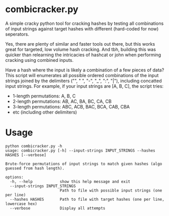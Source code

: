 # combicracker.py
A simple cracky python tool for cracking hashes by testing all combinations of input strings against target hashes with different (hard-coded for now) seperators.

Yes, there are plenty of similar and faster tools out there, but this works great for targeted, low volume hash cracking. And tbh, building this was quicker than relearning the intricacies of hashcat or john when performing cracking using combined inputs.

Have a hash where the input is likely a combination of a few pieces of data? This script will enumerates all possible ordered combinations of the input strings joined by the delimiters ("", " ", "-", "_", ":", "|"), including concatted input strings. For example, if your input strings are [A, B, C], the script tries:
- 1-length permutations: A, B, C
- 2-length permutations: AB, AC, BA, BC, CA, CB
- 3-length permutations: ABC, ACB, BAC, BCA, CAB, CBA
- etc (including other delimiters)

# Usage

```
python combicracker.py -h                                                       
usage: combicracker.py [-h] --input-strings INPUT_STRINGS --hashes HASHES [--verbose]

Brute-force permutations of input strings to match given hashes (algo guessed from hash length).

options:
  -h, --help            show this help message and exit
  --input-strings INPUT_STRINGS
                        Path to file with possible input strings (one per line)
  --hashes HASHES       Path to file with target hashes (one per line, lowercase hex)
  --verbose             Display all attempts
                                            
```
